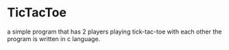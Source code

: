 # TicTacToe
a simple program that has 2 players playing tick-tac-toe with each other
the program is written in c language.

